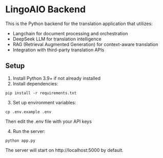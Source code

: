 
# LingoAIO Backend

This is the Python backend for the translation application that utilizes:
- Langchain for document processing and orchestration
- DeepSeek LLM for translation intelligence
- RAG (Retrieval Augmented Generation) for context-aware translation
- Integration with third-party translation APIs

## Setup

1. Install Python 3.9+ if not already installed
2. Install dependencies:
```
pip install -r requirements.txt
```
3. Set up environment variables:
```
cp .env.example .env
```
Then edit the .env file with your API keys

4. Run the server:
```
python app.py
```

The server will start on http://localhost:5000 by default.
